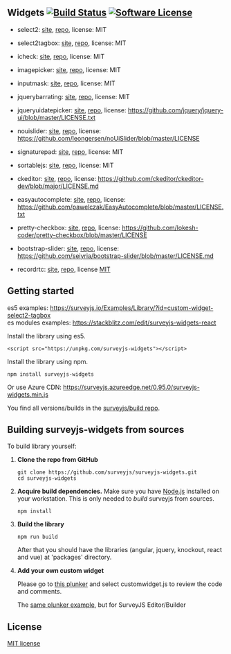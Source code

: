 ## Widgets [![Build Status](https://travis-ci.org/surveyjs/widgets.svg?branch=master)](https://travis-ci.org/surveyjs/widgets) [![Software License](https://img.shields.io/badge/license-MIT-brightgreen.svg?style=flat)](LICENSE)

* select2: [site](https://select2.org/), [repo](https://github.com/select2/select2), license: MIT

* select2tagbox: [site](https://select2.org/), [repo](https://github.com/select2/select2), license: MIT

* icheck: [site](http://icheck.fronteed.com/), [repo](https://github.com/fronteed/iCheck/), license: MIT

* imagepicker: [site](https://rvera.github.io/image-picker/), [repo](https://github.com/rvera/image-picker), license: MIT

* inputmask: [site](http://robinherbots.github.io/Inputmask/), [repo](https://github.com/RobinHerbots/Inputmask), license: MIT

* jquerybarrating: [site](http://antenna.io/demo/jquery-bar-rating/examples/), [repo](https://github.com/antennaio/jquery-bar-rating), license: MIT

* jqueryuidatepicker: [site](https://jqueryui.com/datepicker/), [repo](https://github.com/jquery/jquery-ui), license: https://github.com/jquery/jquery-ui/blob/master/LICENSE.txt

* nouislider: [site](https://refreshless.com/nouislider/), [repo](https://github.com/leongersen/noUiSlider), license: https://github.com/leongersen/noUiSlider/blob/master/LICENSE

* signaturepad: [site](http://szimek.github.io/signature_pad/), [repo](https://github.com/szimek/signature_pad), license: MIT

* sortablejs: [site](http://rubaxa.github.io/Sortable/), [repo](https://github.com/RubaXa/Sortable), license: MIT

* ckeditor: [site](https://ckeditor.com/ckeditor-4/), [repo](https://github.com/ckeditor/ckeditor-dev), license: https://github.com/ckeditor/ckeditor-dev/blob/major/LICENSE.md

* easyautocomplete: [site](http://easyautocomplete.com/), [repo](https://github.com/pawelczak/EasyAutocomplete), license: https://github.com/pawelczak/EasyAutocomplete/blob/master/LICENSE.txt

* pretty-checkbox: [site](https://lokesh-coder.github.io/pretty-checkbox/), [repo](https://github.com/lokesh-coder/pretty-checkbox/), license: https://github.com/lokesh-coder/pretty-checkbox/blob/master/LICENSE

* bootstrap-slider: [site](http://seiyria.com/bootstrap-slider/), [repo](https://github.com/seiyria/bootstrap-slider), license: https://github.com/seiyria/bootstrap-slider/blob/master/LICENSE.md

* recordrtc: [site](http://recordrtc.org/), [repo](https://github.com/muaz-khan/RecordRTC), license [MIT](http://spdx.org/licenses/MIT.html)

## Getting started

es5 examples: https://surveyjs.io/Examples/Library/?id=custom-widget-select2-tagbox  
es modules examples: https://stackblitz.com/edit/surveyjs-widgets-react

Install the library using es5.

```
<script src="https://unpkg.com/surveyjs-widgets"></script>
```

Install the library using npm.

```
npm install surveyjs-widgets
```

Or use Azure CDN:
https://surveyjs.azureedge.net/0.95.0/surveyjs-widgets.min.js

You find all versions/builds in the [surveyjs/build repo](https://github.com/surveyjs/builds).

## Building surveyjs-widgets from sources

To build library yourself:

1.  **Clone the repo from GitHub**

    ```
    git clone https://github.com/surveyjs/surveyjs-widgets.git
    cd surveyjs-widgets
    ```

2.  **Acquire build dependencies.** Make sure you have [Node.js](http://nodejs.org/) installed on your workstation. This is only needed to _build_ surveyjs from sources.

    ```
    npm install
    ```

3.  **Build the library**

    ```
    npm run build
    ```

    After that you should have the libraries (angular, jquery, knockout, react and vue) at 'packages' directory.

4.  **Add your own custom widget**

    Please go to [this plunker](https://plnkr.co/edit/HdnYE5?p=preview) and select customwidget.js to review the code and comments.

    The [same plunker example](https://plnkr.co/edit/fXsLf1R88WxxDFaFEnYx?p=preview), but for SurveyJS Editor/Builder

## License

[MIT license](https://github.com/surveyjs/widgets/blob/master/LICENSE)

